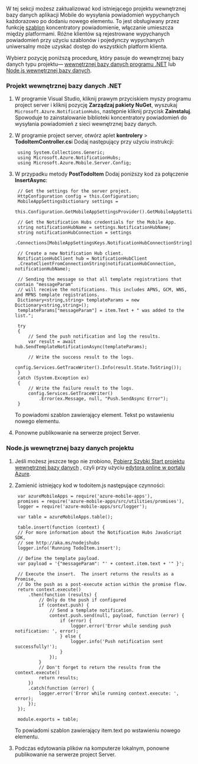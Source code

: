 W tej sekcji możesz zaktualizować kod istniejącego projektu wewnętrznej bazy danych aplikacji Mobile do wysyłania powiadomień wypychanych każdorazowo po dodaniu nowego elementu. To jest obsługiwany przez funkcję [szablon](../articles/notification-hubs/notification-hubs-templates-cross-platform-push-messages.md) koncentratory powiadomienie, włączanie umieszcza między platformami. Różne klientów są rejestrowane wypychanych powiadomień przy użyciu szablonów i pojedynczy wypychanych uniwersalny może uzyskać dostęp do wszystkich platform klienta.

Wybierz pozycję poniższą procedurę, który pasuje do wewnętrznej bazy danych typu projektu&mdash; [wewnętrznej bazy danych programu .NET](#dotnet) lub [Node.js wewnętrznej bazy danych](#nodejs).

### <a name="dotnet"></a>Projekt wewnętrznej bazy danych .NET
1. W programie Visual Studio, kliknij prawym przyciskiem myszy programu project server i kliknij pozycję **Zarządzaj pakiety NuGet**, wyszukaj `Microsoft.Azure.NotificationHubs`, następnie kliknij przycisk **Zainstaluj**. Spowoduje to zainstalowanie biblioteki koncentratory powiadomień do wysyłania powiadomień z sieci wewnętrznej bazy danych.

3. W programie project server, otwórz aplet **kontrolery** > **TodoItemController.cs**i Dodaj następujący przy użyciu instrukcji:

        using System.Collections.Generic;
        using Microsoft.Azure.NotificationHubs;
        using Microsoft.Azure.Mobile.Server.Config;
    

2. W przypadku metody **PostTodoItem** Dodaj poniższy kod za połączenie **InsertAsync**:  

        // Get the settings for the server project.
        HttpConfiguration config = this.Configuration;
        MobileAppSettingsDictionary settings = 
            this.Configuration.GetMobileAppSettingsProvider().GetMobileAppSettings();
        
        // Get the Notification Hubs credentials for the Mobile App.
        string notificationHubName = settings.NotificationHubName;
        string notificationHubConnection = settings
            .Connections[MobileAppSettingsKeys.NotificationHubConnectionString].ConnectionString;

        // Create a new Notification Hub client.
        NotificationHubClient hub = NotificationHubClient
        .CreateClientFromConnectionString(notificationHubConnection, notificationHubName);

        // Sending the message so that all template registrations that contain "messageParam"
        // will receive the notifications. This includes APNS, GCM, WNS, and MPNS template registrations.
        Dictionary<string,string> templateParams = new Dictionary<string,string>();
        templateParams["messageParam"] = item.Text + " was added to the list.";

        try
        {
            // Send the push notification and log the results.
            var result = await hub.SendTemplateNotificationAsync(templateParams);

            // Write the success result to the logs.
            config.Services.GetTraceWriter().Info(result.State.ToString());
        }
        catch (System.Exception ex)
        {
            // Write the failure result to the logs.
            config.Services.GetTraceWriter()
                .Error(ex.Message, null, "Push.SendAsync Error");
        }

    To powiadomi szablon zawierający element. Tekst po wstawieniu nowego elementu.

4. Ponowne publikowanie na serwerze project Server. 

### <a name="nodejs"></a>Node.js wewnętrznej bazy danych projektu

1. Jeśli możesz jeszcze tego nie zrobiono, [Pobierz Szybki Start projektu wewnętrznej bazy danych](app-service-mobile-node-backend-how-to-use-server-sdk.md#download-quickstart) , czyli przy użyciu [edytora online w portalu Azure](app-service-mobile-node-backend-how-to-use-server-sdk.md#online-editor).

2. Zamienić istniejący kod w todoitem.js następujące czynności:

        var azureMobileApps = require('azure-mobile-apps'),
        promises = require('azure-mobile-apps/src/utilities/promises'),
        logger = require('azure-mobile-apps/src/logger');
    
        var table = azureMobileApps.table();
        
        table.insert(function (context) {
        // For more information about the Notification Hubs JavaScript SDK, 
        // see http://aka.ms/nodejshubs
        logger.info('Running TodoItem.insert');
        
        // Define the template payload.
        var payload = '{"messageParam": "' + context.item.text + '" }';  
        
        // Execute the insert.  The insert returns the results as a Promise,
        // Do the push as a post-execute action within the promise flow.
        return context.execute()
            .then(function (results) {
                // Only do the push if configured
                if (context.push) {
                    // Send a template notification.
                    context.push.send(null, payload, function (error) {
                        if (error) {
                            logger.error('Error while sending push notification: ', error);
                        } else {
                            logger.info('Push notification sent successfully!');
                        }
                    });
                }
                // Don't forget to return the results from the context.execute()
                return results;
            })
            .catch(function (error) {
                logger.error('Error while running context.execute: ', error);
            });
        });

        module.exports = table;  

    To powiadomi szablon zawierający item.text po wstawieniu nowego elementu.

2. Podczas edytowania plików na komputerze lokalnym, ponowne publikowanie na serwerze project Server.
